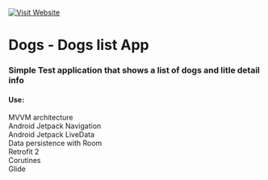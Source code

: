 [![Visit Website](http://www.grdj.com.ar/img/logo_mini.jpg)](http://www.grdj.com.ar)

# Dogs - Dogs list App

### Simple Test application that shows a list of dogs and litle detail info

#### Use:<br>
MVVM architecture<br>
Android Jetpack Navigation<br>
Android Jetpack LiveData<br>
Data persistence with Room<br>
Retrofit 2<br>
Corutines<br>
Glide<br>
